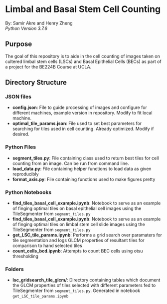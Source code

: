 # Limbal and Basal Stem Cell Counting
By: Samir Akre and Henry Zheng   
_Python Version 3.7.6_

## Purpose
The goal of this repository is to aide in the cell counting of images taken on cultered limbal stem cells (LSCs) and Basal Epithelial Cells (BECs) as part of a project for the BE224B Course at UCLA.

## Directory Structure

### JSON files
- __config.json__: File to guide processing of images and configure for different machines, example version in repository. Modify to fit local machine.
- __optimal_tile_params.json__: File used to set best parameters for searching for tiles used in cell counting. Already optimized. Modify if desired.

### Python Files
- __segment_tiles.py__: File containing class used to return best tiles for cell counting from an image. Can be run from command line.
- __load_data.py__: File containing helper functions to load data as given reproducibly
- __format_axis.py__: File containing functions used to make figures pretty

### Python Notebooks
- __find_tiles_basal_cell_example.ipynb__: Notebook to serve as an example of finging optimal tiles on basal epithelial cell images using the TileSegmenter from `segment_tiles.py`
- __find_tiles_basal_cell_example.ipynb__: Notebook to serve as an example of finging optimal tiles on limbal stem cell slide images using the TileSegmenter from `segment_tiles.py`
- __get_LSC_tile_params.ipynb__: Performs a grid search over paramaters for tile segmentation and logs GLCM properties of resultant tiles for comparison to hand selected tiles
- __count_cells_bcd.ipynb__: Attempts to count BEC cells using otsu thresholding


### Folders
- __lsc_gridsearch_tile_glcm/__: Directory containing tables which document the GLCM properties of tiles selected with different parameters fed to TileSegmenter from `segment_tiles.py`. Generated in notebook `get_LSC_tile_params.ipynb`
